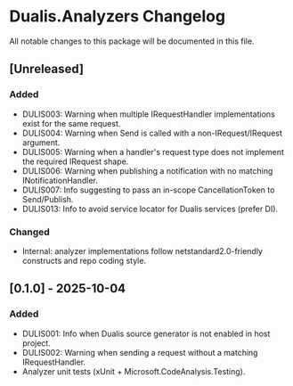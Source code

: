 # Dualis.Analyzers Changelog

All notable changes to this package will be documented in this file.

## [Unreleased]
### Added
- DULIS003: Warning when multiple IRequestHandler implementations exist for the same request.
- DULIS004: Warning when Send is called with a non-IRequest/IRequest<T> argument.
- DULIS005: Warning when a handler's request type does not implement the required IRequest shape.
- DULIS006: Warning when publishing a notification with no matching INotificationHandler.
- DULIS007: Info suggesting to pass an in-scope CancellationToken to Send/Publish.
- DULIS013: Info to avoid service locator for Dualis services (prefer DI).

### Changed
- Internal: analyzer implementations follow netstandard2.0-friendly constructs and repo coding style.

## [0.1.0] - 2025-10-04
### Added
- DULIS001: Info when Dualis source generator is not enabled in host project.
- DULIS002: Warning when sending a request without a matching IRequestHandler.
- Analyzer unit tests (xUnit + Microsoft.CodeAnalysis.Testing).
